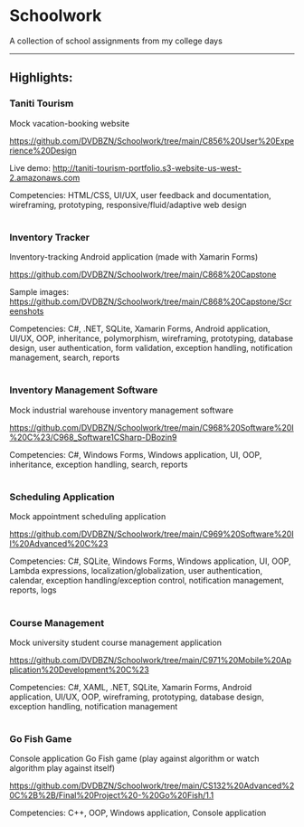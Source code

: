 # Schoolwork #
A collection of school assignments from my college days

---

## Highlights: ##
### Taniti Tourism ###
Mock vacation-booking website

https://github.com/DVDBZN/Schoolwork/tree/main/C856%20User%20Experience%20Design

Live demo: http://taniti-tourism-portfolio.s3-website-us-west-2.amazonaws.com

Competencies: HTML/CSS, UI/UX, user feedback and documentation, wireframing, prototyping, responsive/fluid/adaptive web design
#
### Inventory Tracker ###
Inventory-tracking Android application (made with Xamarin Forms)

https://github.com/DVDBZN/Schoolwork/tree/main/C868%20Capstone

Sample images: https://github.com/DVDBZN/Schoolwork/tree/main/C868%20Capstone/Screenshots

Competencies: C#, .NET, SQLite, Xamarin Forms, Android application, UI/UX, OOP, inheritance, polymorphism, wireframing, prototyping, database design, user authentication, form validation, exception handling, notification management, search, reports
#
### Inventory Management Software ###
Mock industrial warehouse inventory management software

https://github.com/DVDBZN/Schoolwork/tree/main/C968%20Software%20I%20C%23/C968_Software1CSharp-DBozin9

Competencies: C#, Windows Forms, Windows application, UI, OOP, inheritance, exception handling, search, reports
#
### Scheduling Application ###
Mock appointment scheduling application

https://github.com/DVDBZN/Schoolwork/tree/main/C969%20Software%20II%20Advanced%20C%23

Competencies: C#, SQLite, Windows Forms, Windows application, UI, OOP, Lambda expressions, localization/globalization, user authentication, calendar, exception handling/exception control, notification management, reports, logs
#
### Course Management ###
Mock university student course management application

https://github.com/DVDBZN/Schoolwork/tree/main/C971%20Mobile%20Application%20Development%20C%23

Competencies: C#, XAML, .NET, SQLite, Xamarin Forms, Android application, UI/UX, OOP, wireframing, prototyping, database design, exception handling, notification management
#
### Go Fish Game ###
Console application Go Fish game (play against algorithm or watch algorithm play against itself)

https://github.com/DVDBZN/Schoolwork/tree/main/CS132%20Advanced%20C%2B%2B/Final%20Project%20-%20Go%20Fish/1.1

Competencies: C++, OOP, Windows application, Console application 
